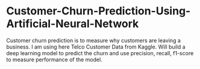 # Customer-Churn-Prediction-Using-Artificial-Neural-Network
Customer churn prediction is to measure why customers are leaving a business. I am using here Telco Customer Data from Kaggle. Will build a deep learning model to predict the churn and use precision, recall, f1-score to measure performance of the model.
